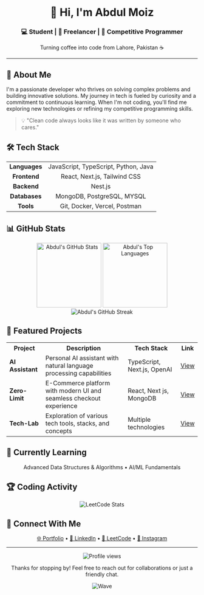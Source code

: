<div align="center">
  <h1>👋 Hi, I'm Abdul Moiz</h1>
  <h3>💻 Student | 🚀 Freelancer | 🧩 Competitive Programmer</h3>
  <p>Turning coffee into code from Lahore, Pakistan ☕</p>
</div>

---

## 🧠 About Me

I'm a passionate developer who thrives on solving complex problems and building innovative solutions. My journey in tech is fueled by curiosity and a commitment to continuous learning. When I'm not coding, you'll find me exploring new technologies or refining my competitive programming skills.

> 💡 "Clean code always looks like it was written by someone who cares."

## 🛠️ Tech Stack

<table align="center">
  <tr>
    <td align="center"><strong>Languages</strong></td>
    <td align="center">JavaScript, TypeScript, Python, Java </td>
  </tr>
  <tr>
    <td align="center"><strong>Frontend</strong></td>
    <td align="center">React, Next.js, Tailwind CSS</td>
  </tr>
  <tr>
    <td align="center"><strong>Backend</strong></td>
    <td align="center"> Nest.js </td>
  </tr>
  <tr>
    <td align="center"><strong>Databases</strong></td>
    <td align="center">MongoDB, PostgreSQL, MYSQL</td>
  </tr>
  <tr>
    <td align="center"><strong>Tools</strong></td>
    <td align="center">Git, Docker, Vercel, Postman</td>
  </tr>
</table>

## 📊 GitHub Stats

<div align="center">
  <img src="https://github-readme-stats.vercel.app/api?username=abdulmoiz248&show_icons=true&theme=tokyonight&hide_border=true&count_private=true" alt="Abdul's GitHub Stats" height="170" />
  <img src="https://github-readme-stats.vercel.app/api/top-langs/?username=abdulmoiz248&layout=compact&theme=tokyonight&hide_border=true" alt="Abdul's Top Languages" height="170" />
</div>

<div align="center">
  <img src="https://github-readme-streak-stats.herokuapp.com/?user=abdulmoiz248&theme=tokyonight&hide_border=true" alt="Abdul's GitHub Streak" />
</div>

## 🚀 Featured Projects

<table align="center">
  <tr>
    <th>Project</th>
    <th>Description</th>
    <th>Tech Stack</th>
    <th>Link</th>
  </tr>
  <tr>
    <td><strong>AI Assistant</strong></td>
    <td>Personal AI assistant with natural language processing capabilities</td>
    <td>TypeScript, Next.js, OpenAI</td>
    <td><a href="https://github.com/abdulmoiz248/AI-Assistant-">View</a></td>
  </tr>
  <tr>
    <td><strong>Zero-Limit</strong></td>
    <td>E-Commerce platform with modern UI and seamless checkout experience</td>
    <td>React, Next js, MongoDB</td>
    <td><a href="https://github.com/abdulmoiz248/Zero-Limit">View</a></td>
  </tr>
  <tr>
    <td><strong>Tech-Lab</strong></td>
    <td>Exploration of various tech tools, stacks, and concepts</td>
    <td>Multiple technologies</td>
    <td><a href="https://github.com/abdulmoiz248/Tech-Lab">View</a></td>
  </tr>
</table>

## 🌱 Currently Learning

<div align="center">
  <p>Advanced Data Structures & Algorithms  • AI/ML Fundamentals</p>
</div>

## 🏆 Coding Activity

<div align="center">
  <img src="https://leetcard.jacoblin.cool/abdul248?theme=dark&font=Baloo%202&ext=heatmap" alt="LeetCode Stats" />
</div>

## 🔗 Connect With Me

<div align="center">
  <p>
    <a href="https://abdul-moiz-b419.vercel.app/" target="_blank">🌐 Portfolio</a> •
    <a href="https://www.linkedin.com/in/abdul-moiz-170222246/" target="_blank">💼 LinkedIn</a> •
    <a href="https://leetcode.com/abdul248/" target="_blank">🧩 LeetCode</a> •
    <a href="https://www.instagram.com/_abdul__moiz_/" target="_blank">📸 Instagram</a>
  </p>
</div>

---

<div align="center">
  <img src="https://komarev.com/ghpvc/?username=abdulmoiz248&color=blueviolet&style=flat-square" alt="Profile views" />
  <p>Thanks for stopping by! Feel free to reach out for collaborations or just a friendly chat.</p>
  
  ![Wave](https://raw.githubusercontent.com/MartinHeinz/MartinHeinz/master/wave.gif)
</div>


